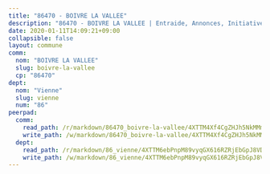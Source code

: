 ```yaml
---
title: "86470 - BOIVRE LA VALLEE"
description: "86470 - BOIVRE LA VALLEE | Entraide, Annonces, Initiatives"
date: 2020-01-11T14:09:21+09:00
collapsible: false
layout: commune
comm:
  nom: "BOIVRE LA VALLEE"
  slug: boivre-la-vallee
  cp: "86470"
dept:
  nom: "Vienne"
  slug: vienne
  num: "86"
peerpad:
  comm:
    read_path: /r/markdown/86470_boivre-la-vallee/4XTTM4Xf4CgZHJh5NkMMms6j5H268nfeWgREcCK2j6f6PYvRG
    write_path: /w/markdown/86470_boivre-la-vallee/4XTTM4Xf4CgZHJh5NkMMms6j5H268nfeWgREcCK2j6f6PYvRG-K3TgUZ2D4egQwqR1b51qcmCtpP5gdyWiFBS9PR5EBgRrEb8z7i8tXCPBwKKLLyJeT3Em5LQKrfCS6v6iKpqdkf7tdcTHNHFTU7Q5bQCJgdYp4MfzHiRSTwsf4qvw1LT3nJNso9TQ
  dept:
    read_path: /r/markdown/86_vienne/4XTTM6ebPnpM89vyqGX616RZRjEbGpJ8VDNVdSCrMHCb86ALN
    write_path: /w/markdown/86_vienne/4XTTM6ebPnpM89vyqGX616RZRjEbGpJ8VDNVdSCrMHCb86ALN-K3TgUEmU2PzobkNvYrNtR4DXtgm1qYeknzdEZmszmUFpRSMDjV62q8xZv1nUQEJqGnnT9H399N9TnzZMyT3rgAM3pHPbqGxVD33vWNzCSkbf2kxHwBfenpixiJuwbWaCBERwmNeA
---
```


